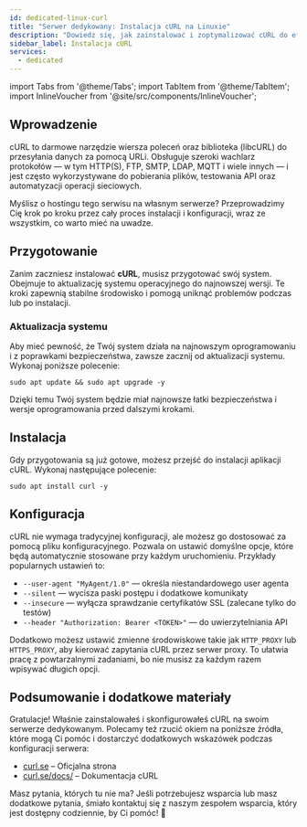 ```yaml
---
id: dedicated-linux-curl
title: "Serwer dedykowany: Instalacja cURL na Linuxie"
description: "Dowiedz się, jak zainstalować i zoptymalizować cURL do efektywnego transferu danych i testowania API → Sprawdź teraz"
sidebar_label: Instalacja cURL
services:
  - dedicated
---
```


import Tabs from '@theme/Tabs';
import TabItem from '@theme/TabItem';
import InlineVoucher from '@site/src/components/InlineVoucher';

## Wprowadzenie

cURL to darmowe narzędzie wiersza poleceń oraz biblioteka (libcURL) do przesyłania danych za pomocą URLi. Obsługuje szeroki wachlarz protokołów — w tym HTTP(S), FTP, SMTP, LDAP, MQTT i wiele innych — i jest często wykorzystywane do pobierania plików, testowania API oraz automatyzacji operacji sieciowych.

Myślisz o hostingu tego serwisu na własnym serwerze? Przeprowadzimy Cię krok po kroku przez cały proces instalacji i konfiguracji, wraz ze wszystkim, co warto mieć na uwadze.

<InlineVoucher />

## Przygotowanie

Zanim zaczniesz instalować **cURL**, musisz przygotować swój system. Obejmuje to aktualizację systemu operacyjnego do najnowszej wersji. Te kroki zapewnią stabilne środowisko i pomogą uniknąć problemów podczas lub po instalacji.

### Aktualizacja systemu
Aby mieć pewność, że Twój system działa na najnowszym oprogramowaniu i z poprawkami bezpieczeństwa, zawsze zacznij od aktualizacji systemu. Wykonaj poniższe polecenie:

```
sudo apt update && sudo apt upgrade -y
```
Dzięki temu Twój system będzie miał najnowsze łatki bezpieczeństwa i wersje oprogramowania przed dalszymi krokami.

## Instalacja

Gdy przygotowania są już gotowe, możesz przejść do instalacji aplikacji cURL. Wykonaj następujące polecenie:

```console
sudo apt install curl -y
```

## Konfiguracja

cURL nie wymaga tradycyjnej konfiguracji, ale możesz go dostosować za pomocą pliku konfiguracyjnego. Pozwala on ustawić domyślne opcje, które będą automatycznie stosowane przy każdym uruchomieniu. Przykłady popularnych ustawień to:

- `--user-agent "MyAgent/1.0"` — określa niestandardowego user agenta  
- `--silent` — wycisza paski postępu i dodatkowe komunikaty  
- `--insecure` — wyłącza sprawdzanie certyfikatów SSL (zalecane tylko do testów)  
- `--header "Authorization: Bearer <TOKEN>"` — do uwierzytelniania API  

Dodatkowo możesz ustawić zmienne środowiskowe takie jak `HTTP_PROXY` lub `HTTPS_PROXY`, aby kierować zapytania cURL przez serwer proxy. To ułatwia pracę z powtarzalnymi zadaniami, bo nie musisz za każdym razem wpisywać długich opcji.

## Podsumowanie i dodatkowe materiały

Gratulacje! Właśnie zainstalowałeś i skonfigurowałeś cURL na swoim serwerze dedykowanym. Polecamy też rzucić okiem na poniższe źródła, które mogą Ci pomóc i dostarczyć dodatkowych wskazówek podczas konfiguracji serwera:

- [curl.se](https://curl.se/) – Oficjalna strona
- [curl.se/docs/](https://curl.se/docs/) – Dokumentacja cURL

Masz pytania, których tu nie ma? Jeśli potrzebujesz wsparcia lub masz dodatkowe pytania, śmiało kontaktuj się z naszym zespołem wsparcia, który jest dostępny codziennie, by Ci pomóc! 🙂

<InlineVoucher />